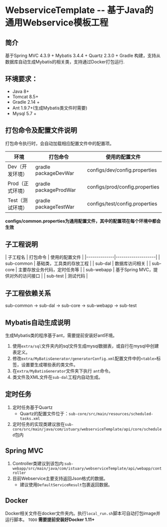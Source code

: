 # WebserviceTemplate -- 基于Java的通用Webservice模板工程

## 简介
基于Spring MVC 4.3.9 + Mybatis 3.4.4 + Quartz 2.3.0 + Gradle 构建，支持从数据库自动生成Mybatis的相关类，支持通过Docker打包运行.

## 环境要求：
- Java 8+
- Tomcat 8.5+
- Gradle 2.14 +
- Ant 1.9.7+(生成Mybatis类文件时需要)
- Mysql 5.7 +


## 打包命令及配置文件说明
打包命令执行时，会自动加载相应配置文件中的配置项。

| 环境 | 打包命令 | 使用的配置文件 |
|--------------|--------------------|--------------------|
| Dev（开发环境） | gradle packageDevWar | configs/dev/config.properties |
| Prod（正式环境） | gradle packageProdWar | configs/prod/config.properties |
| Test（测试环境）  | gradle packageTestWar | configs/test/config.properties |
**configs/common.properties为通用配置文件，其中的配置项在每个环境中都会生效**


## 子工程说明
| 子工程名 | 打包命令 | 使用的配置文件 |
|--------------|--------------------|
| sub-common | 基础类，工具类的存放工程 |
| sub-dal | 数据库访问相关 |
| sub-core  | 主要存放业务代码，定时任务等 |
| sub-webapp  | 基于Spring MVC，提供对外的访问接口 |
| sub-test  | 测试代码 |


## 子工程依赖关系
sub-common -> sub-dal -> sub-core -> sub-webapp -> sub-test

## Mybatis自动生成说明
生成Mybatis类的程序基于ant，需要提前安装好ant环境。
1. 使用`extra/sql`文件夹内的sql文件生成mysql数据表，或自行在mysql中创建表定义。
1. 修改`extra/MyBatisGenerator/generatorConfig.xml`配置文件中的`<table>`标签，设置要生成哪些表的类文件。
1. 在`extra/MyBatisGenerator`文件夹下执行 `ant`命令。
1. 类文件及XML文件在`sub-dal`工程内自动生成。

## 定时任务
1. 定时任务基于Quartz
    - Quartz的配置文件位于：`sub-core/src/main/resources/scheduled-tasks.xml`
1. 定时任务的实现类建议放在`sub-core/src/main/java/com/istuary/webserviceTemplate/api/core/scheduled`包内

## Spring MVC
1. Controller类建议到该包内:`sub-webapp/src/main/java/com/istuary/webserviceTemplate/api/webapp/controller`
1. 目前Webservice主要支持返回Json格式的数据。
    - 建议使用`DefaultServiceResult`包裹返回数据。

## Docker
Docker相关文件在docker文件夹内。执行`local_run.sh`脚本可自动打包image并运行脚本。 `TODO`
**需要提前安装好Docker 1.11+**

